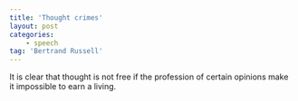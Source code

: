 ```yaml
---
title: 'Thought crimes'
layout: post
categories:
    - speech
tag: 'Bertrand Russell'
---
```


It is clear that thought is not free if the profession of certain opinions make it impossible to earn a living.